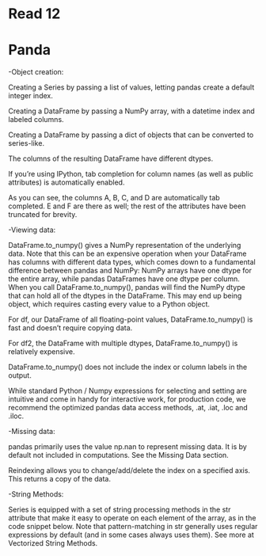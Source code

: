 # Read 12
# Panda
-Object creation:

Creating a Series by passing a list of values, letting pandas create a default integer index.

Creating a DataFrame by passing a NumPy array, with a datetime index and labeled columns.

Creating a DataFrame by passing a dict of objects that can be converted to series-like.

The columns of the resulting DataFrame have different dtypes.

If you’re using IPython, tab completion for column names (as well as public attributes) is automatically enabled.

As you can see, the columns A, B, C, and D are automatically tab completed. E and F are there as well; the rest of the attributes have been truncated for brevity.

-Viewing data:

DataFrame.to_numpy() gives a NumPy representation of the underlying data. Note that this can be an expensive operation when your DataFrame has columns with different data types, which comes down to a fundamental difference between pandas and NumPy: NumPy arrays have one dtype for the entire array, while pandas DataFrames have one dtype per column. When you call DataFrame.to_numpy(), pandas will find the NumPy dtype that can hold all of the dtypes in the DataFrame. This may end up being object, which requires casting every value to a Python object.

For df, our DataFrame of all floating-point values, DataFrame.to_numpy() is fast and doesn’t require copying data.

For df2, the DataFrame with multiple dtypes, DataFrame.to_numpy() is relatively expensive.

DataFrame.to_numpy() does not include the index or column labels in the output.

While standard Python / Numpy expressions for selecting and setting are intuitive and come in handy for interactive work, for production code, we recommend the optimized pandas data access methods, .at, .iat, .loc and .iloc.

-Missing data:

pandas primarily uses the value np.nan to represent missing data. It is by default not included in computations. See the Missing Data section.

Reindexing allows you to change/add/delete the index on a specified axis. This returns a copy of the data.

-String Methods:

Series is equipped with a set of string processing methods in the str attribute that make it easy to operate on each element of the array, as in the code snippet below. Note that pattern-matching in str generally uses regular expressions by default (and in some cases always uses them). See more at Vectorized String Methods.

